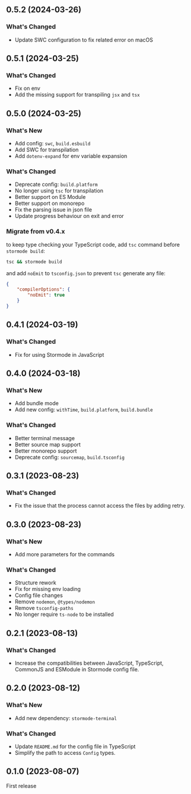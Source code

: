 ## 0.5.2 (2024-03-26)

### What's Changed

-   Update SWC configuration to fix related error on macOS

## 0.5.1 (2024-03-25)

### What's Changed

-   Fix on env
-   Add the missing support for transpiling `jsx` and `tsx`

## 0.5.0 (2024-03-25)

### What's New

-   Add config: `swc`, `build.esbuild`
-   Add SWC for transpilation
-   Add `dotenv-expand` for env variable expansion

### What's Changed

-   Deprecate config: `build.platform`
-   No longer using `tsc` for transpilation
-   Better support on ES Module
-   Better support on monorepo
-   Fix the parsing issue in json file
-   Update progress behaviour on exit and error

### Migrate from v0.4.x

to keep type checking your TypeScript code, add `tsc` command before `stormode build`:

```bash
tsc && stormode build
```

and add `noEmit` to `tsconfig.json` to prevent `tsc` generate any file:

```json
{
    "compilerOptions": {
        "noEmit": true
    }
}
```

## 0.4.1 (2024-03-19)

### What's Changed

-   Fix for using Stormode in JavaScript

## 0.4.0 (2024-03-18)

### What's New

-   Add bundle mode
-   Add new config: `withTime`, `build.platform`, `build.bundle`

### What's Changed

-   Better terminal message
-   Better source map support
-   Better monorepo support
-   Deprecate config: `sourcemap`, `build.tsconfig`

## 0.3.1 (2023-08-23)

### What's Changed

-   Fix the issue that the process cannot access the files by adding retry.

## 0.3.0 (2023-08-23)

### What's New

-   Add more parameters for the commands

### What's Changed

-   Structure rework
-   Fix for missing env loading
-   Config file changes
-   Remove `nodemon`, `@types/nodemon`
-   Remove `tsconfig-paths`
-   No longer require `ts-node` to be installed

## 0.2.1 (2023-08-13)

### What's Changed

-   Increase the compatibilities between JavaScript, TypeScript, CommonJS and ESModule in Stormode config file.

## 0.2.0 (2023-08-12)

### What's New

-   Add new dependency: `stormode-terminal`

### What's Changed

-   Update `README.md` for the config file in TypeScript
-   Simplify the path to access `Config` types.

## 0.1.0 (2023-08-07)

First release
